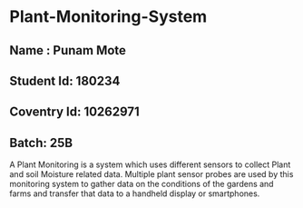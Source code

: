 # Plant-Monitoring-System

## Name : Punam Mote
## Student Id: 180234
## Coventry Id: 10262971
## Batch: 25B

A Plant Monitoring is a system which uses different sensors 
to collect Plant and soil Moisture related data. Multiple plant
sensor probes are used by this monitoring system to gather data
on the conditions of the gardens and farms and transfer that data 
to a handheld display or smartphones.  
